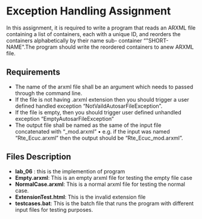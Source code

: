 # Exception Handling Assignment

In this assignment, it is required to write a program that reads an ARXML file containing a list of containers, each with a unique ID, and reorders the containers alphabetically by their name sub- container “"SHORT-NAME".The program should write the reordered containers to anew ARXML file.
## Requirements
- The name of the arxml file shall be an argument which needs to passed through the command line.
- If the file is not having .arxml extension then you should trigger a user defined handled exception “NotVaildAutosarFileException”.
- If the file is empty, then you should trigger user defined unhandled exception “EmptyAutosarFileException”
- The output file shall be named as the same of the input file concatenated with “_mod.arxml” • e.g. if the input was named “Rte_Ecuc.arxml” then the output should be
“Rte_Ecuc_mod.arxml”.
## Files Description
- **lab_06** : this is the implemention of program
- **Empty.arxml**: This is an empty arxml file for testing the empty file case
- **NormalCase.arxml**: This is  a normal arxml file for testing the normal case.
- **ExtensionTest.html**: This is the invalid extension file
- **testcases.bat**: This is the batch file that runs the program with different input files for testing purposes.
